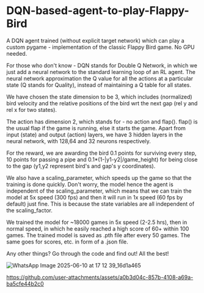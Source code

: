 # DQN-based-agent-to-play-Flappy-Bird
A DQN agent trained (without explicit target network) which can play a custom pygame - implementation of the classic Flappy Bird game. No GPU needed. 

For those who don't know - DQN stands for Double Q Network, in which we just add a neural network to the standard learning loop of an RL agent. The neural network approximation the Q value for all the actions at a particular state (Q stands for Quality), instead of maintaining a Q table for all states. 

We have chosen the state dimension to be 3, which includes (normalized) bird velocity and the relative positions of the bird wrt the next gap (rel y and rel x for two states).

The action has dimension 2, which stands for - no action and flap(). flap() is the usual flap if the game is running, else it starts the game. 
Apart from input (state) and output (action) layers, we have 3 hidden layers in the neural network, with 128,64 and 32 neurons respectively. 

For the reward, we are awarding the bird 0.1 points for surviving every step, 10 points for passing a pipe and 0.1*(1-|y1-y2|/game_height) for being close to the gap (y1,y2 represent bird's and gap's y coordinates).

We also have a scaling_parameter, which speeds up the game so that the training is done quickly. Don't worry, the model hence the agent is independent of the scaling_parameter, which means that we can train the model at 5x speed (300 fps) and then it will run in 1x speed (60 fps by default) just fine. This is because the state variables are all independent of the scaling_factor. 

We trained the model for ~18000 games in 5x speed (2-2.5 hrs), then in normal speed, in which he easily reached a high score of 60+ within 100 games. 
The trained model is saved as .pth file after every 50 games. The same goes for scores, etc. in form of a .json file. 

Any other things? Go through the code and find out! All the best!

![WhatsApp Image 2025-06-10 at 17 12 39_16d1a465](https://github.com/user-attachments/assets/845ac001-3a19-4c27-ba8e-8f245b380c49)



https://github.com/user-attachments/assets/a0b3d04c-857b-4108-a69a-ba5cfe44b2c0


